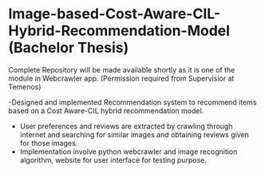 # Image-based-Cost-Aware-CIL-Hybrid-Recommendation-Model (Bachelor Thesis)

Complete Repository will be made available shortly as it is one of the module in Webcrawler app. (Permission required from Supervisior at Temenos)

-Designed and implemented Recommendation system to recommend items based on a Cost Aware-CIL hybrid recommendation model.
- User preferences and reviews are extracted by crawling through internet and searching for similar images and obtaining reviews given for those images.
- Implementation involve python webcrawler and image recognition algorithm, website for user interface for testing purpose.
